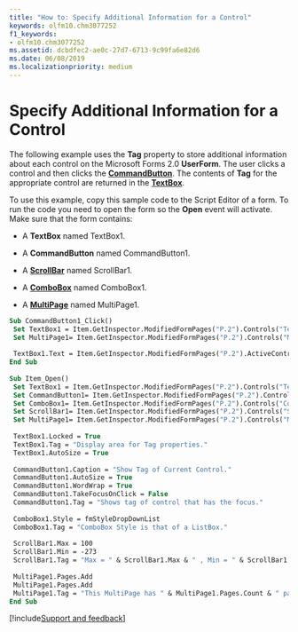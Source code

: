 ```yaml
---
title: "How to: Specify Additional Information for a Control"
keywords: olfm10.chm3077252
f1_keywords:
- olfm10.chm3077252
ms.assetid: dcbdfec2-ae0c-27d7-6713-9c99fa6e82d6
ms.date: 06/08/2019
ms.localizationpriority: medium
---
```



# Specify Additional Information for a Control

The following example uses the **Tag** property to store additional information about each control on the Microsoft Forms 2.0 **UserForm**. The user clicks a control and then clicks the **[CommandButton](../../../api/Outlook.commandbutton.md)**. The contents of **Tag** for the appropriate control are returned in the **[TextBox](../../../api/Outlook.textbox.md)**.

To use this example, copy this sample code to the Script Editor of a form. To run the code you need to open the form so the **Open** event will activate. Make sure that the form contains:

- A **TextBox** named TextBox1.
    
- A **CommandButton** named CommandButton1.
    
- A **[ScrollBar](../../../api/Outlook.scrollbar.md)** named ScrollBar1.
    
- A **[ComboBox](../../../api/Outlook.combobox.md)** named ComboBox1.
    
- A **[MultiPage](../../../api/Outlook.multipage.md)** named MultiPage1.
    



```vb
Sub CommandButton1_Click() 
 Set TextBox1 = Item.GetInspector.ModifiedFormPages("P.2").Controls("TextBox1") 
 Set MultiPage1= Item.GetInspector.ModifiedFormPages("P.2").Controls("MultiPage1") 
 
 TextBox1.Text = Item.GetInspector.ModifiedFormPages("P.2").ActiveControl.Tag 
End Sub 
 
Sub Item_Open() 
 Set TextBox1 = Item.GetInspector.ModifiedFormPages("P.2").Controls("TextBox1") 
 Set CommandButton1= Item.GetInspector.ModifiedFormPages("P.2").Controls("CommandButton1") 
 Set ComboBox1= Item.GetInspector.ModifiedFormPages("P.2").Controls("ComboBox1") 
 Set ScrollBar1= Item.GetInspector.ModifiedFormPages("P.2").Controls("ScrollBar1") 
 Set MultiPage1= Item.GetInspector.ModifiedFormPages("P.2").Controls("MultiPage1") 
 
 TextBox1.Locked = True 
 TextBox1.Tag = "Display area for Tag properties." 
 TextBox1.AutoSize = True 
 
 CommandButton1.Caption = "Show Tag of Current Control." 
 CommandButton1.AutoSize = True 
 CommandButton1.WordWrap = True 
 CommandButton1.TakeFocusOnClick = False 
 CommandButton1.Tag = "Shows tag of control that has the focus." 
 
 ComboBox1.Style = fmStyleDropDownList 
 ComboBox1.Tag = "ComboBox Style is that of a ListBox." 
 
 ScrollBar1.Max = 100 
 ScrollBar1.Min = -273 
 ScrollBar1.Tag = "Max = " & ScrollBar1.Max & " , Min = " & ScrollBar1.Min 
 
 MultiPage1.Pages.Add 
 MultiPage1.Pages.Add 
 MultiPage1.Tag = "This MultiPage has " & MultiPage1.Pages.Count & " pages." 
End Sub
```

[!include[Support and feedback](~/includes/feedback-boilerplate.md)]